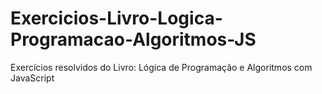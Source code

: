 # Exercicios-Livro-Logica-Programacao-Algoritmos-JS
Exercícios resolvidos do Livro: Lógica de Programação e Algoritmos com JavaScript
